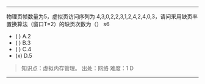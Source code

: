 ---
物理页帧数量为5，虚拟页访问序列为 4,3,0,2,2,3,1,2,4,2,4,0,3，请问采用缺页率置换算法（窗口T=2）的缺页次数为（） s6
- ( ) A.2
- ( ) B.3
- ( ) C.4
- (x) D.5

> 知识点：虚拟内存管理。
> 出处：网络
> 难度：1
> D

---